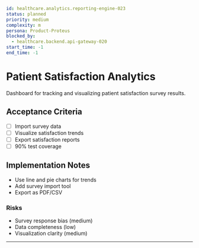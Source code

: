 ```yaml
id: healthcare.analytics.reporting-engine-023
status: planned
priority: medium
complexity: m
persona: Product-Proteus
blocked_by:
  - healthcare.backend.api-gateway-020
start_time: -1
end_time: -1
```

# Patient Satisfaction Analytics

Dashboard for tracking and visualizing patient satisfaction survey results.

## Acceptance Criteria

- [ ] Import survey data
- [ ] Visualize satisfaction trends
- [ ] Export satisfaction reports
- [ ] 90% test coverage

## Implementation Notes

- Use line and pie charts for trends
- Add survey import tool
- Export as PDF/CSV

### Risks

- Survey response bias (medium)
- Data completeness (low)
- Visualization clarity (medium)

---
